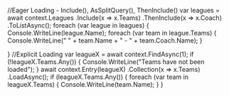 //Eager Loading - Include(), AsSplitQuery(), ThenInclude()
var leagues = await context.Leagues
    .Include(x => x.Teams)
    .ThenInclude(x => x.Coach)
    .ToListAsync();
foreach (var league in leagues)
{
    Console.WriteLine(league.Name);
    foreach (var team in league.Teams)
    {
        Console.WriteLine("  " + team.Name + " - " + team.Coach.Name);
    }

}
//Explicit Loading
var leagueX = await context.FindAsync<League>(1);
if (!leagueX.Teams.Any())
{
    Console.WriteLine("Teams have not been loaded");
}
await context.Entry(leagueX)
    .Collection(x => x.Teams)
    .LoadAsync();
if (leagueX.Teams.Any())
{
    foreach (var team in leagueX.Teams)
    {
        Console.WriteLine(team.Name);
    }
}
